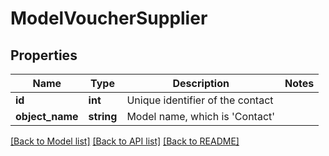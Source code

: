 # ModelVoucherSupplier

## Properties
Name | Type | Description | Notes
------------ | ------------- | ------------- | -------------
**id** | **int** | Unique identifier of the contact | 
**object_name** | **string** | Model name, which is &#x27;Contact&#x27; | 

[[Back to Model list]](../../README.md#documentation-for-models) [[Back to API list]](../../README.md#documentation-for-api-endpoints) [[Back to README]](../../README.md)

